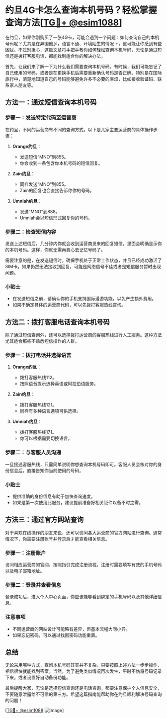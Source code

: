# 约旦4G卡怎么查询本机号码？轻松掌握查询方法[[TG💪+ @esim1088](https://t.me/s/esim1088)]

在约旦，如果你刚购买了一张4G卡，可能会遇到一个问题：如何查询自己的本机号码呢？尤其是在异国他乡，语言不通、环境陌生的情况下，这可能让你感到有些困扰。不过别担心，这篇文章将手把手教你如何轻松查询本机号码，无论是通过短信还是拨打客服电话，都能找到适合你的解决办法。

首先，让我们来了解一下为什么我们需要查询本机号码。有时候，我们可能忘记了自己使用的号码，或者是在更换手机后需要重新确认号码是否正确。特别是在国际旅行中，清楚地知道自己的号码能够避免许多不必要的麻烦，比如接收验证码、联系家人朋友等。

## 方法一：通过短信查询本机号码

### 步骤一：发送特定代码至运营商

在约旦，不同的运营商有不同的查询方式。以下是几家主要运营商的具体操作步骤：

1. **Orange约旦**：
   - 发送短信“MNO”到855。
   - 你会收到一条包含你本机号码的短信回复。

2. **Zain约旦**：
   - 同样发送“MNO”到855。
   - Zain的回复也会直接告诉你你的号码。

3. **Umniah约旦**：
   - 发送“MNO”到888。
   - Umniah会以短信形式回复你的号码。

### 步骤二：检查短信内容

发送上述短信后，几分钟内你就会收到运营商发来的回复短信，里面会明确显示你的本机号码。这样，你就无需再费心去记忆号码了。

需要注意的是，在发送短信时，确保手机处于正常工作状态，并且已经成功激活了SIM卡。如果仍然无法接收到回复，可能是网络信号不佳或者是短信服务暂时出现问题。

### 小贴士

- 在发送短信之前，请确认你的手机支持国际漫游功能，以免产生额外费用。
- 如果不确定具体的运营商代码，可以先拨打客服热线咨询。

## 方法二：拨打客服电话查询本机号码

除了通过短信查询外，还可以选择拨打运营商的客服热线进行人工服务。这种方法尤其适合那些不熟悉短信操作的人群。

### 步骤一：拨打电话并选择语言

1. **Orange约旦**：
   - 拨打客服热线112。
   - 按照语音提示选择英语或阿拉伯语服务。

2. **Zain约旦**：
   - 拨打客服热线121。
   - 同样有多种语言选项可供选择。

3. **Umniah约旦**：
   - 拨打客服热线171。
   - 你可以根据需要切换语言。

### 步骤二：与客服人员沟通

一旦接通客服热线，只需简单说明你想查询本机号码即可。客服人员会核对你的身份信息后，直接告知你当前使用的号码。

### 小贴士

- 提供准确的身份信息有助于加快查询速度。
- 如果是第一次使用此服务，建议提前准备好相关证件以备不时之需。

## 方法三：通过官方网站查询

对于喜欢在线操作的朋友来说，还可以访问各大运营商的官方网站进行查询。通常情况下，你需要注册账号并登录后才能查看相关信息。

### 步骤一：注册账户

访问相应运营商的官网，按照指引完成注册流程。注册时需要填写有效的手机号码以及电子邮箱地址。

### 步骤二：登录并查看信息

登录成功后，进入个人中心页面，你应该能够看到绑定的手机号码以及其他详细信息。

### 注意事项

- 不同运营商的网站设计可能略有差异，但基本流程大同小异。
- 如果忘记密码，可以通过找回密码功能重置。

## 总结

无论采用哪种方式，查询本机号码其实并不复杂。只要按照上述方法一步步操作，相信很快就能找到答案。当然，为了避免类似情况再次发生，平时不妨将号码记录下来，或者设置好自动备份功能。

最后提醒大家，无论是选择短信查询还是电话咨询，都要注意保护个人信息安全，不要随意泄露给不可信的第三方。希望这篇指南能帮助你在约旦顺利解决号码查询的问题！

[[TG💪+ @esim1088](https://t.me/s/esim1088) ![Image](https://i.postimg.cc/4NQfJmqS/Snipaste-2025-05-13-00-14-12.png)]